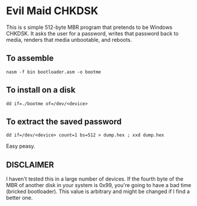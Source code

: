 Evil Maid CHKDSK
===============
This is s simple 512-byte MBR program that pretends to be Windows CHKDSK. It asks the user for a password, writes that password back to media, renders that media unbootable, and reboots.

To assemble
----------
`nasm -f bin bootloader.asm -o bootme`

To install on a disk
------------------
`dd if=./bootme of=/dev/<device>`

To extract the saved password
------------------
`dd if=/dev/<device> count=1 bs=512 > dump.hex ; xxd dump.hex`


Easy peasy.

DISCLAIMER
----------
I haven't tested this in a large number of devices. If the fourth byte of the MBR of another disk in your system is 0x99, you're going to have a bad time (bricked bootloader). This value is arbitrary and might be changed if I find a better one.
